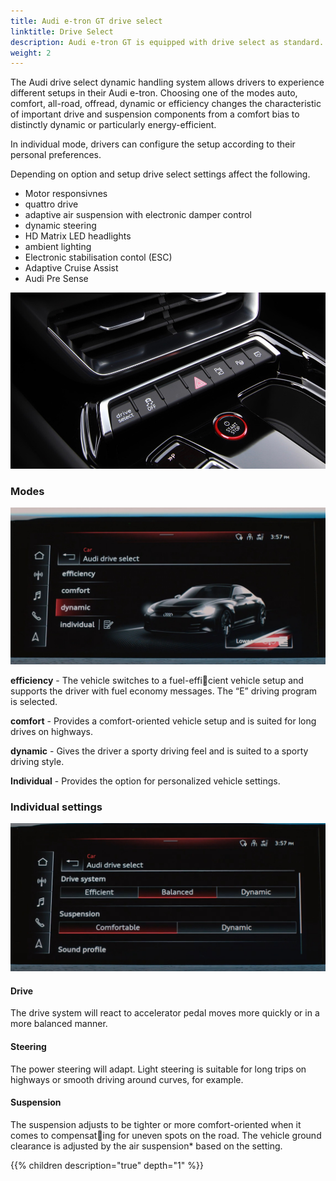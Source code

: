 ```yaml
---
title: Audi e-tron GT drive select 
linktitle: Drive Select
description: Audi e-tron GT is equipped with drive select as standard.
weight: 2
---
```


The Audi drive select dynamic handling system allows drivers to experience different setups in their Audi e-tron.
Choosing one of the modes auto, comfort, all-road, offread, dynamic or efficiency changes the characteristic of important drive and suspension components from a comfort bias to distinctly 
dynamic or particularly energy-efficient.

In individual mode, drivers can configure the setup according to their personal preferences.

Depending on option and setup drive select settings affect the following.

- Motor responsivnes
- quattro drive
- adaptive air suspension with electronic damper control
- dynamic steering
- HD Matrix LED headlights
- ambient lighting
- Electronic stabilisation contol (ESC)
- Adaptive Cruise Assist
- Audi Pre Sense


![Drive Select](driveselectbuttons.jpg "Drive Select are available as seperate buttons and from MMI")

### Modes

![Drive Select Menu](driveselectmenu.jpg "Drive Select menu in MMI")

**efficiency** - The vehicle switches to a fuel-efficient vehicle setup and supports the driver with fuel economy messages. The “E” driving program is selected.  

**comfort** - Provides a comfort-oriented vehicle setup and is suited for long drives on highways.

**dynamic** - Gives the driver a sporty driving feel and is suited to a sporty driving style. 

**Individual** - Provides the option for personalized vehicle settings.

### Individual settings

![Individual settings](individualsettings.jpg "Individual settings")

#### Drive

The drive system will react to accelerator pedal moves more quickly or in a more balanced manner.

#### Steering

The power steering will adapt. Light steering is suitable for long trips on highways or smooth driving around curves, for example. 

#### Suspension

The suspension adjusts to be tighter or more comfort-oriented when it comes to compensating for uneven spots on the road.
The vehicle ground clearance is adjusted by the air suspension* based on the setting.




{{% children description="true" depth="1" %}}
